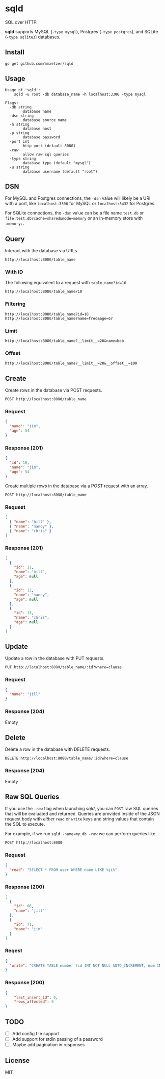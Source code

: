 sqld
====

SQL over HTTP.
  
**sqld** supports MySQL (`-type mysql`), Postgres (`-type postgres`), and SQLite (`-type sqlite3`) databases.

Install
-------
```
go get github.com/mmaelzer/sqld
```

Usage
-----
```
Usage of 'sqld':
	sqld -u root -db database_name -h localhost:3306 -type mysql

Flags:
  -db string
    	database name
  -dsn string
    	database source name
  -h string
    	database host
  -p string
    	database password
  -port int
    	http port (default 8080)
  -raw
    	allow raw sql queries
  -type string
    	database type (default "mysql")
  -u string
    	database username (default "root")
```

DSN
---

For MySQL and Postgres connections, the `-dsn` value will likely be a URI with a port, like `localhost:3306` for MySQL or `localhost:5432` for Postgres.  
  
For SQLite connections, the `-dsn` value can be a file name `test.db` or `file:test.db?cache=shared&mode=memory` or an in-memory store with `:memory:`.

Query
-----
Interact with the database via URLs.
```
http://localhost:8080/table_name
```

### With ID
The following equivalent to a request with `table_name?id=10`
```
http://localhost:8080/table_name/10
```

### Filtering
```
http://localhost:8080/table_name?id=10
http://localhost:8080/table_name?name=fred&age=67
```
### Limit
```
http://localhost:8080/table_name?__limit__=20&name=bob
```

### Offset
```
http://localhost:8080/table_name?__limit__=20&__offset__=100
```

Create
------
Create rows in the database via POST requests.
```
POST http://localhost:8080/table_name
```
### Request
```json
{
  "name": "jim",
  "age": 54
}
```

### Response (201)
```json
{
  "id": 10,
  "name": "jim",
  "age": 54
}
```

Create multiple rows in the database via a POST request with an array.
```
POST http://localhost:8080/table_name
```
### Request
```json
[
  { "name": "bill" },
  { "name": "nancy" },
  { "name": "chris" }
]
```
### Response (201)
```json
[
  {
    "id": 11,
    "name": "bill",
    "age": null
  },
  {
    "id": 12,
    "name": "nancy",
    "age": null
  },
  {
    "id": 13,
    "name": "chris",
    "age": null
  }
]
```


Update
------
Update a row in the database with PUT requests.
```
PUT http://localhost:8080/table_name/:id?where=clause
```
### Request
```json
{
  "name": "jill"
}
```

### Response (204)
Empty


Delete
------
Delete a row in the database with DELETE requests.
```
DELETE http://localhost:8080/table_name/:id?where=clause
```

### Response (204)
Empty


Raw SQL Queries
---------------
If you use the `-raw` flag when launching *sqld*, you can `POST` raw SQL queries that will be evaluated and returned. Queries are provided inside of the JSON request body with _either_ `read` or `write` keys and string values that contain the SQL to execute.
  
For example, if we run `sqld -name=my_db -raw` we can perform queries like:
```
POST http://localhost:8080
```
### Request
```json
{
  "read": "SELECT * FROM user WHERE name LIKE %ji%"
}
```
### Response (200)
```json
[
  {
    "id": 66,
    "name": "jill"
  },
  {
    "id": 71,
    "name": "jim"
  }
]
```
### Reqest
```json
{
  "write": "CREATE TABLE number (id INT NOT NULL AUTO_INCREMENT, num INT NOT NULL, PRIMARY KEY ( id ) )"
}
```
### Response (200)
```json
{
    "last_insert_id": 0,
    "rows_affected": 0
}
```

TODO
----
- [ ] Add config file support
- [ ] Add support for stdin passing of a password
- [ ] Maybe add pagination in responses

License
-------
MIT
